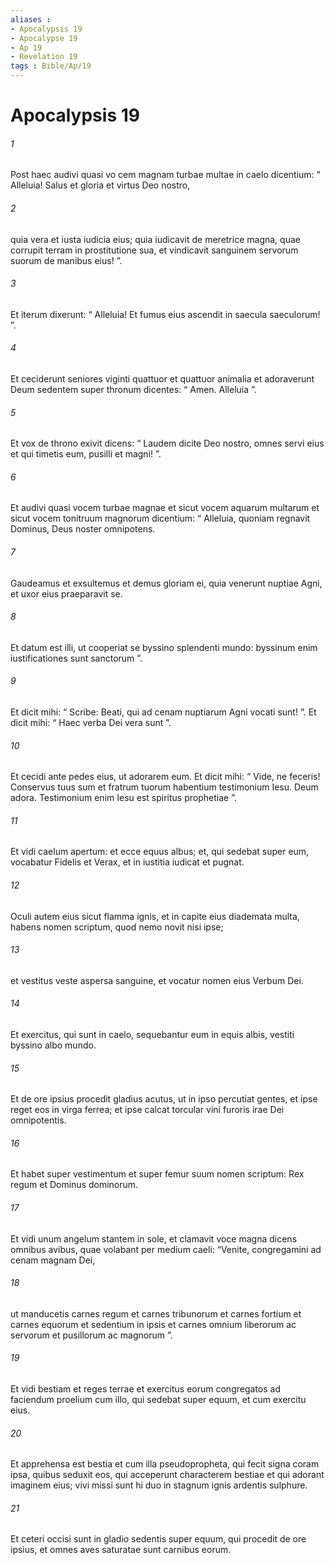```yaml
---
aliases : 
- Apocalypsis 19
- Apocalypse 19
- Ap 19
- Revelation 19
tags : Bible/Ap/19
---
```


# Apocalypsis 19

###### 1
Post haec audivi quasi vo cem magnam turbae multae in caelo dicentium: “ Alleluia! Salus et gloria et virtus Deo nostro, 
###### 2
quia vera et iusta iudicia eius; quia iudicavit de meretrice magna, quae corrupit terram in prostitutione sua, et vindicavit sanguinem servorum suorum de manibus eius! ”.
###### 3
Et iterum dixerunt: “ Alleluia! Et fumus eius ascendit in saecula saeculorum! ”.
###### 4
Et ceciderunt seniores viginti quattuor et quattuor animalia et adoraverunt Deum sedentem super thronum dicentes: “ Amen. Alleluia ”.
###### 5
Et vox de throno exivit dicens: “ Laudem dicite Deo nostro, omnes servi eius et qui timetis eum, pusilli et magni! ”.
###### 6
Et audivi quasi vocem turbae magnae et sicut vocem aquarum multarum et sicut vocem tonitruum magnorum dicentium: “ Alleluia, quoniam regnavit Dominus, Deus noster omnipotens.
###### 7
Gaudeamus et exsultemus et demus gloriam ei, quia venerunt nuptiae Agni, et uxor eius praeparavit se.
###### 8
Et datum est illi, ut cooperiat se byssino splendenti mundo: byssinum enim iustificationes sunt sanctorum ”.
###### 9
Et dicit mihi: “ Scribe: Beati, qui ad cenam nuptiarum Agni vocati sunt! ”. Et dicit mihi: “ Haec verba Dei vera sunt ”. 
###### 10
Et cecidi ante pedes eius, ut adorarem eum. Et dicit mihi: “ Vide, ne feceris! Conservus tuus sum et fratrum tuorum habentium testimonium Iesu. Deum adora. Testimonium enim Iesu est spiritus prophetiae ”.
###### 11
Et vidi caelum apertum: et ecce equus albus; et, qui sedebat super eum, vocabatur Fidelis et Verax, et in iustitia iudicat et pugnat.
###### 12
Oculi autem eius sicut flamma ignis, et in capite eius diademata multa, habens nomen scriptum, quod nemo novit nisi ipse; 
###### 13
et vestitus veste aspersa sanguine, et vocatur nomen eius Verbum Dei. 
###### 14
Et exercitus, qui sunt in caelo, sequebantur eum in equis albis, vestiti byssino albo mundo. 
###### 15
Et de ore ipsius procedit gladius acutus, ut in ipso percutiat gentes, et ipse reget eos in virga ferrea; et ipse calcat torcular vini furoris irae Dei omnipotentis. 
###### 16
Et habet super vestimentum et super femur suum nomen scriptum: Rex regum et Dominus dominorum.
###### 17
Et vidi unum angelum stantem in sole, et clamavit voce magna dicens omnibus avibus, quae volabant per medium caeli: “Venite, congregamini ad cenam magnam Dei, 
###### 18
ut manducetis carnes regum et carnes tribunorum et carnes fortium et carnes equorum et sedentium in ipsis et carnes omnium liberorum ac servorum et pusillorum ac magnorum ”.
###### 19
Et vidi bestiam et reges terrae et exercitus eorum congregatos ad faciendum proelium cum illo, qui sedebat super equum, et cum exercitu eius. 
###### 20
Et apprehensa est bestia et cum illa pseudopropheta, qui fecit signa coram ipsa, quibus seduxit eos, qui acceperunt characterem bestiae et qui adorant imaginem eius; vivi missi sunt hi duo in stagnum ignis ardentis sulphure. 
###### 21
Et ceteri occisi sunt in gladio sedentis super equum, qui procedit de ore ipsius, et omnes aves saturatae sunt carnibus eorum.
